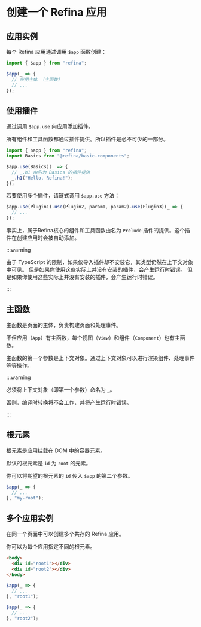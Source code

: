 # 创建一个 Refina 应用

## ​应用实例

每个 Refina 应用通过调用 `$app` 函数创建：

```ts
import { $app } from "refina";

$app(_ => {
  // 应用主体 （主函数）
  // ...
});
```

## 使用插件

通过调用 `$app.use` 向应用添加插件。

所有组件和工具函数都通过插件提供。所以插件是必不可少的一部分。

```ts
import { $app } from "refina";
import Basics from "@refina/basic-components";

$app.use(Basics)(_ => {
  // _.h1 由名为 Basics 的插件提供
  _.h1("Hello, Refina!");
});
```

若要使用多个插件，请链式调用 `$app.use` 方法：

```ts
$app.use(Plugin1).use(Plugin2, param1, param2).use(Plugin3)(_ => {
  // ...
});
```

事实上，属于Refina核心的组件和工具函数由名为 `Prelude` 插件的提供。这个插件在创建应用时会被自动添加。

:::warning

由于 TypeScript 的限制，如果仅导入插件却不安装它，其类型仍然在上下文对象中可见。 但是如果你使用这些实际上并没有安装的插件，会产生运行时错误。 但是如果你使用这些实际上并没有安装的插件，会产生运行时错误。

:::

## 主函数

主函数是页面的主体，负责构建页面和处理事件。

不但应用（`App`）有主函数，每个视图（`View`）和组件（`Component`）也有主函数。

主函数的第一个参数是上下文对象。通过上下文对象可以进行渲染组件、处理事件等等操作。

:::warning

必须将上下文对象（即第一个参数）命名为 `_`。

否则，编译时转换将不会工作，并将产生运行时错误。

:::

## 根元素

根元素是应用挂载在 DOM 中的容器元素。

默认的根元素是 `id` 为 `root` 的元素。

你可以将期望的根元素的 `id` 传入 `$app` 的第二个参数。

```ts
$app(_ => {
  // ...
}, "my-root");
```

## 多个应用实例

在同一个页面中可以创建多个共存的 Refina 应用。

你可以为每个应用指定不同的根元素。

```html
<body>
  <div id="root1"></div>
  <div id="root2"></div>
</body>
```

```ts
$app(_ => {
  // ...
}, "root1");

$app(_ => {
  // ...
}, "root2");
```
